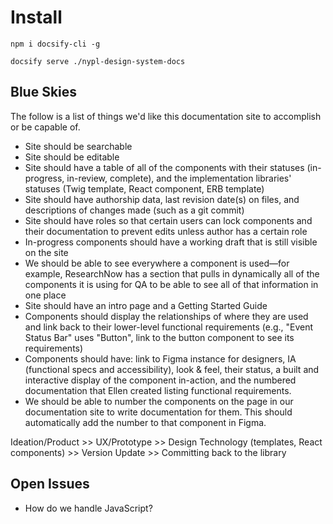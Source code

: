 # Install

`npm i docsify-cli -g`

`docsify serve ./nypl-design-system-docs`

## Blue Skies
The follow is a list of things we'd like this documentation site to accomplish or be capable of.

- Site should be searchable
- Site should be editable
- Site should have a table of all of the components with their statuses (in-progress, in-review, complete), and the implementation libraries' statuses (Twig template, React component, ERB template)
- Site should have authorship data, last revision date(s) on files, and descriptions of changes made (such as a git commit)
- Site should have roles so that certain users can lock components and their documentation to prevent edits unless author has a certain role
- In-progress components should have a working draft that is still visible on the site
- We should be able to see everywhere a component is used—for example, ResearchNow has a section that pulls in dynamically all of the components it is using for QA to be able to see all of that information in one place
- Site should have an intro page and a Getting Started Guide
- Components should display the relationships of where they are used and link back to their lower-level functional requirements (e.g., "Event Status Bar" uses "Button", link to the button component to see its requirements)
- Components should have: link to Figma instance for designers, IA (functional specs and accessibility), look & feel, their status, a built and interactive display of the component in-action, and the numbered documentation that Ellen created listing functional requirements.
- We should be able to number the components on the page in our documentation site to write documentation for them. This should automatically add the number to that component in Figma.

Ideation/Product >> UX/Prototype >> Design Technology (templates, React components) >> Version Update >> Committing back to the library

## Open Issues
- How do we handle JavaScript?
